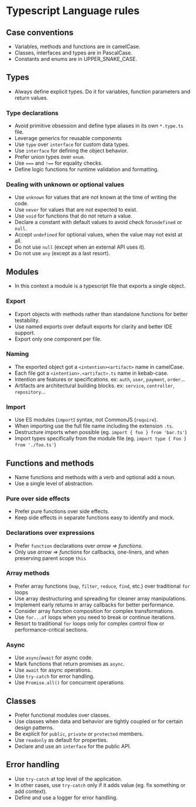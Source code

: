 # Typescript Language rules 

## Case conventions
- Variables, methods and functions are in camelCase.
- Classes, interfaces and types are in PascalCase.
- Constants and enums are in UPPER_SNAKE_CASE.

## Types
- Always define explicit types. Do it for variables, function parameters and return values.

### Type declarations
- Avoid primitive obsession and define type aliases in its own `*.type.ts` file.
- Leverage generics for reusable components
- Use `type` over `interface` for custom data types.
- Use `interface` for defining the object behavior.
- Prefer union types over `enum`.
- Use `===` and `!==` for equality checks.
- Define logic functions for runtime validation and formatting.
  
### Dealing with unknown or optional values
- Use `unknown` for values that are not known at the time of writing the code.
- Use `never` for values that are not expected to exist.
- Use `void` for functions that do not return a value.
- Declare a constant with default values to avoid check for`undefined` or `null`.
- Accept `undefined` for optional values, when the value may not exist at all.
- Do not use `null` (except when an external API uses it).
- Do not use `any` (except as a last resort).

## Modules
- In this context a module is a typescript file that exports a single object.

### Export
- Export objects with methods rather than standalone functions for better testability.
- Use named exports over default exports for clarity and better IDE support.
- Export only one component per file.

### Naming
- The exported object got a `<intention><artifact>` name in camelCase.
- Each file got a `<intention>.<artifact>.ts` name in kebab-case.
- Intention are features or specifications. ex: `auth`, `user`, `payment`, `order`...
- Artifacts are architectural building blocks. ex: `service`, `controller`, `repository`...
  
### Import
- Use ES modules (`import`) syntax, not CommonJS (`require`).
- When importing use the full file name including the extension `.ts`.
- Destructure imports when possible (eg. `import { foo } from 'bar.ts'`)
- Import types specifically from the module file (eg. `import type { Foo } from './foo.ts'`)

## Functions and methods
- Name functions and methods with a verb and optional add a noun.
- Use a single level of abstraction.

### Pure over side effects
- Prefer pure functions over side effects.
- Keep side effects in separate functions easy to identify and mock.

### Declarations over expressions
- Prefer `function` declarations over _arrow => functions_.
- Only use _arrow => functions_ for callbacks, one-liners, and when preserving parent scope `this`

### Array methods
- Prefer array functions (`map`, `filter`, `reduce`, `find`, etc.) over traditional `for` loops
- Use array destructuring and spreading for cleaner array manipulations.
- Implement early returns in array callbacks for better performance.
- Consider array function composition for complex transformations.
- Use `for...of` loops when you need to break or continue iterations.
- Resort to traditional `for` loops only for complex control flow or performance-critical sections.
  
### Async
- Use `async`/`await` for async code.
- Mark functions that return promises as `async`.
- Use `await` for async operations.
- Use `try-catch` for error handling.
- Use `Promise.all()` for concurrent operations.

## Classes
- Prefer functional modules over classes.
- Use classes when data and behavior are tightly coupled or for certain design patterns.
- Be explicit for `public`, `private` or `protected` members.
- Use `readonly` as default for properties.
- Declare and use an `interface` for the public API.

## Error handling
- Use `try-catch` at top level of the application.
- In other cases, use `try-catch` only if it adds value (eg. fix something or add context).
- Define and use a logger for error handling.
